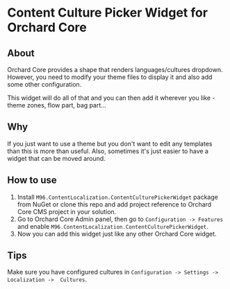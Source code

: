 # Content Culture Picker Widget for Orchard Core

## About
Orchard Core provides a shape that renders languages/cultures dropdown. However, you need
to modify your theme files to display it and also add some other configuration.  

This widget will do all of that and you can then add it wherever you like - theme zones, flow part, bag part... 

## Why
If you just want to use a theme but you don't want to edit any templates than this is more than useful. Also, sometimes it's just easier to have a widget that can be moved around.

## How to use

1. Install `M96.ContentLocalization.ContentCulturePickerWidget` package from NuGet or clone this repo and add project reference to Orchard Core CMS project in your solution.
2. Go to Orchard Core Admin panel, then go to `Configuration -> Features` and enable `M96.ContentLocalization.ContentCulturePickerWidget`.
3. Now you can add this widget just like any other Orchard Core widget.

## Tips

Make sure you have configured cultures in `Configuration -> Settings -> Localization ->  Cultures`.
